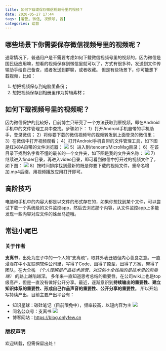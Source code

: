 ```yaml
---
title: 如何下载或保存微信视频号里的视频？
date: 2020-05-27 17:44
tags: [运营, 微信, 视频号, 器]
categories: 运营
---
```

## 哪些场景下你需要保存微信视频号里的视频呢？
通常情况下，普通用户是不需要考虑如何下载微信视频号里的视频的，因为微信是国民级应用嘛，想看的视频保存到微信里就可以了，方式有很多种，发送到文件传输助手给自己备查，或者发送到群聊，或者收藏。
但是有些场景下，你可能想下载视频，比如：
1. 想把视频保存到电脑里备份；
2. 想把视频保存到相册里作为剪辑素材；

## 如何下载视频号里的视频呢？
因为微信保护的比较好，目前博主只研究了一个方法获取到原视频，即在Android手机中的文件管理工具中查找。步骤如下：
1）打开Android手机自带的手机助手，登录微信；
2）将你要下载的微信视频号的视频转发到上面登录的微信里；
3）在微信中打开视频观看；
4）打开Android手机自带的文件管理工具，如下图是红米8A自带的文件浏览器：
![](http://image.onlyfew.cn/bitcron/20200527181231.png)
5）进入到/tencent/MicroMsg目录；
6）在该目录下找到名字看不懂的最长的一个文件夹，如下图是我的文件夹名称：
![](http://image.onlyfew.cn/bitcron/20200527180857.png)
7）继续进入finder目录，再进入video目录，即可看到微信中打开过的视频文件了，如下图：
![](http://image.onlyfew.cn/bitcron/20200527180928.png)
8）按时间排序找到最新的既是你要下载的视频文件，重命名增加.mp4后缀，用视频播放应用打开即可。

## 高阶技巧
电脑和手机中的内容大都是以文件的形式存在的，如果你想找到某个文件，可以尝试下载一个系统级的文件监控app，然后去浏览那个内容，从文件监控app上多能发现一些内容对应文件的蛛丝马迹哦。

## 常驻小尾巴
### 关于作者
**支离书**，出处为庄子中的一个人物“支离疏”，取其外表丑陋但内心善良之意。一直浸淫在中小互联网软件公司里，写得了Code、画得了原型，出得了方案，带得了团队。在大全栈 *（个人理解是产品技术运营，对应的小全栈指的是技术里的前后端）* 的路上越陷越深。
多年来一直知道思考总结的重要性，在公司wiki上也是top级高产，但是一直没有做好公开分享。最近，逐渐意识到**持续输出的重要性、建立知识体系的重要性、形成自己作品声音的重要性、公开分享的重要性**。
所以开始写持续产出，目前主要产出平台有：
- 知识星球：碳硅笔记（目前限免中），频率较高，以短内容为主
![](https://www.notion.so/onlyfew/Personal-Home-83b1af922b474f2f87de6fd1ad922874#02eaa9fb9ce44aa9893d4a026113848d)
- 同名公众号：支离书
![](https://www.notion.so/onlyfew/Personal-Home-83b1af922b474f2f87de6fd1ad922874#dd8fda7bc0ab4e5d8541d0e3369e8cf5)
- 博客网站：https://blog.onlyfew.cn

### 版权声明
欢迎转载，但需保留出处！

